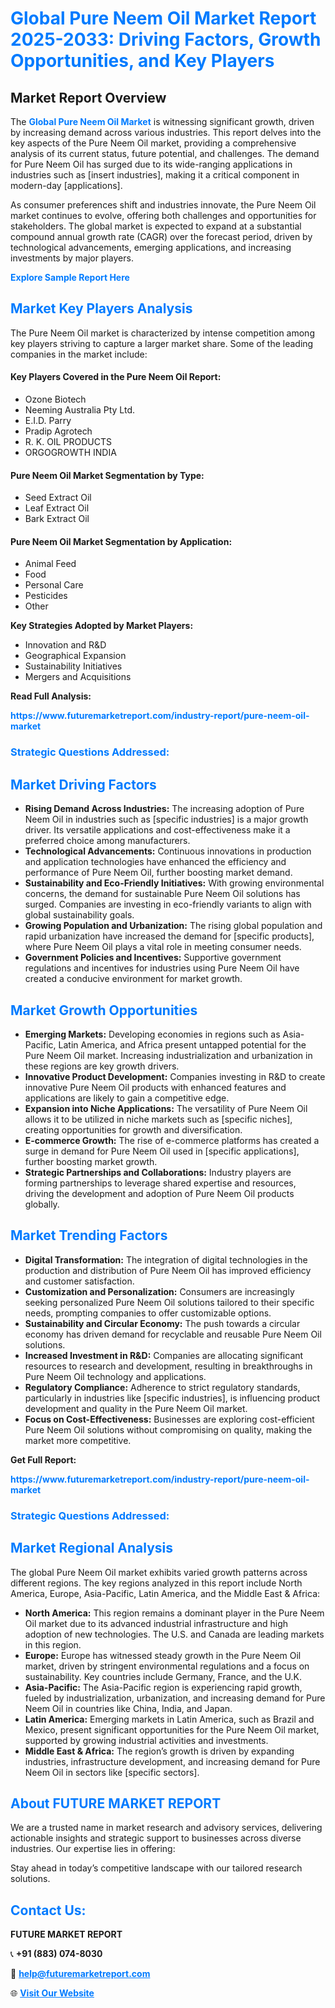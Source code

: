<h1 style="color: #007BFF;">Global Pure Neem Oil Market Report 2025-2033: Driving Factors, Growth Opportunities, and Key Players</h1>

<section id="overview">
<h2>Market Report Overview</h2>
<p>The <a href="https://www.futuremarketreport.com/industry-report/pure-neem-oil-market" style="color: #007BFF; text-decoration: none;"><strong>Global Pure Neem Oil Market</strong></a> is witnessing significant growth, driven by increasing demand across various industries. This report delves into the key aspects of the Pure Neem Oil market, providing a comprehensive analysis of its current status, future potential, and challenges. The demand for Pure Neem Oil has surged due to its wide-ranging applications in industries such as [insert industries], making it a critical component in modern-day [applications].</p>
<p>As consumer preferences shift and industries innovate, the Pure Neem Oil market continues to evolve, offering both challenges and opportunities for stakeholders. The global market is expected to expand at a substantial compound annual growth rate (CAGR) over the forecast period, driven by technological advancements, emerging applications, and increasing investments by major players.</p>
</section>

<section id="overview">
<p><a href="https://www.futuremarketreport.com/request-sample/reportId=87251" style="color: #007BFF; text-decoration: none;"><strong>Explore Sample Report Here</strong></a></p>
</section>

<section id="key-players">
<h2 style="color: #007BFF;">Market Key Players Analysis</h2>
<p>The Pure Neem Oil market is characterized by intense competition among key players striving to capture a larger market share. Some of the leading companies in the market include:</p>
<h4>Key Players Covered in the Pure Neem Oil Report:</h4>
<ul><li>Ozone Biotech</li><li>Neeming Australia Pty Ltd.</li><li>E.I.D. Parry</li><li>Pradip Agrotech</li><li>R. K. OIL PRODUCTS</li><li>ORGOGROWTH INDIA</li></ul>
<h4>Pure Neem Oil Market Segmentation by Type:</h4>
<ul><li>Seed Extract Oil</li><li>Leaf Extract Oil</li><li>Bark Extract Oil</li></ul>

<h4>Pure Neem Oil Market Segmentation by Application:</h4>
<ul><li>Animal Feed</li><li>Food</li><li>Personal Care</li><li>Pesticides</li><li>Other</li></ul>
<p><strong>Key Strategies Adopted by Market Players:</strong></p>
<ul>
<li>Innovation and R&D</li>
<li>Geographical Expansion</li>
<li>Sustainability Initiatives</li>
<li>Mergers and Acquisitions</li>
</ul>
</section>

<section>
<p><strong>Read Full Analysis: </strong></p><a href="https://www.futuremarketreport.com/industry-report/pure-neem-oil-market" style="color: #007BFF; text-decoration: none;"><strong>https://www.futuremarketreport.com/industry-report/pure-neem-oil-market</strong></a>
<h3 style="color: #007BFF;">Strategic Questions Addressed:</h3>
</section>

<section id="driving-factors">
<h2 style="color: #007BFF;">Market Driving Factors</h2>
<ul>
<li><strong>Rising Demand Across Industries:</strong> The increasing adoption of Pure Neem Oil in industries such as [specific industries] is a major growth driver. Its versatile applications and cost-effectiveness make it a preferred choice among manufacturers.</li>
<li><strong>Technological Advancements:</strong> Continuous innovations in production and application technologies have enhanced the efficiency and performance of Pure Neem Oil, further boosting market demand.</li>
<li><strong>Sustainability and Eco-Friendly Initiatives:</strong> With growing environmental concerns, the demand for sustainable Pure Neem Oil solutions has surged. Companies are investing in eco-friendly variants to align with global sustainability goals.</li>
<li><strong>Growing Population and Urbanization:</strong> The rising global population and rapid urbanization have increased the demand for [specific products], where Pure Neem Oil plays a vital role in meeting consumer needs.</li>
<li><strong>Government Policies and Incentives:</strong> Supportive government regulations and incentives for industries using Pure Neem Oil have created a conducive environment for market growth.</li>
</ul>
</section>

<section id="growth-opportunities">
<h2 style="color: #007BFF;">Market Growth Opportunities</h2>
<ul>
<li><strong>Emerging Markets:</strong> Developing economies in regions such as Asia-Pacific, Latin America, and Africa present untapped potential for the Pure Neem Oil market. Increasing industrialization and urbanization in these regions are key growth drivers.</li>
<li><strong>Innovative Product Development:</strong> Companies investing in R&D to create innovative Pure Neem Oil products with enhanced features and applications are likely to gain a competitive edge.</li>
<li><strong>Expansion into Niche Applications:</strong> The versatility of Pure Neem Oil allows it to be utilized in niche markets such as [specific niches], creating opportunities for growth and diversification.</li>
<li><strong>E-commerce Growth:</strong> The rise of e-commerce platforms has created a surge in demand for Pure Neem Oil used in [specific applications], further boosting market growth.</li>
<li><strong>Strategic Partnerships and Collaborations:</strong> Industry players are forming partnerships to leverage shared expertise and resources, driving the development and adoption of Pure Neem Oil products globally.</li>
</ul>
</section>

<section id="trending-factors">
<h2 style="color: #007BFF;">Market Trending Factors</h2>
<ul>
<li><strong>Digital Transformation:</strong> The integration of digital technologies in the production and distribution of Pure Neem Oil has improved efficiency and customer satisfaction.</li>
<li><strong>Customization and Personalization:</strong> Consumers are increasingly seeking personalized Pure Neem Oil solutions tailored to their specific needs, prompting companies to offer customizable options.</li>
<li><strong>Sustainability and Circular Economy:</strong> The push towards a circular economy has driven demand for recyclable and reusable Pure Neem Oil solutions.</li>
<li><strong>Increased Investment in R&D:</strong> Companies are allocating significant resources to research and development, resulting in breakthroughs in Pure Neem Oil technology and applications.</li>
<li><strong>Regulatory Compliance:</strong> Adherence to strict regulatory standards, particularly in industries like [specific industries], is influencing product development and quality in the Pure Neem Oil market.</li>
<li><strong>Focus on Cost-Effectiveness:</strong> Businesses are exploring cost-efficient Pure Neem Oil solutions without compromising on quality, making the market more competitive.</li>
</ul>
</section>

<section>
<p><strong>Get Full Report: </strong></p><a href="https://www.futuremarketreport.com/industry-report/pure-neem-oil-market" style="color: #007BFF; text-decoration: none;"><strong>https://www.futuremarketreport.com/industry-report/pure-neem-oil-market</strong></a>
<h3 style="color: #007BFF;">Strategic Questions Addressed:</h3>
</section>


<section id="regional-analysis">
<h2 style="color: #007BFF;">Market Regional Analysis</h2>
<p>The global Pure Neem Oil market exhibits varied growth patterns across different regions. The key regions analyzed in this report include North America, Europe, Asia-Pacific, Latin America, and the Middle East & Africa:</p>
<ul>
<li><strong>North America:</strong> This region remains a dominant player in the Pure Neem Oil market due to its advanced industrial infrastructure and high adoption of new technologies. The U.S. and Canada are leading markets in this region.</li>
<li><strong>Europe:</strong> Europe has witnessed steady growth in the Pure Neem Oil market, driven by stringent environmental regulations and a focus on sustainability. Key countries include Germany, France, and the U.K.</li>
<li><strong>Asia-Pacific:</strong> The Asia-Pacific region is experiencing rapid growth, fueled by industrialization, urbanization, and increasing demand for Pure Neem Oil in countries like China, India, and Japan.</li>
<li><strong>Latin America:</strong> Emerging markets in Latin America, such as Brazil and Mexico, present significant opportunities for the Pure Neem Oil market, supported by growing industrial activities and investments.</li>
<li><strong>Middle East & Africa:</strong> The region’s growth is driven by expanding industries, infrastructure development, and increasing demand for Pure Neem Oil in sectors like [specific sectors].</li>
</ul>
</section>

<footer>
<h2 style="color: #007BFF;">About FUTURE MARKET REPORT</h2>
<p>We are a trusted name in market research and advisory services, delivering actionable insights and strategic support to businesses across diverse industries. Our expertise lies in offering:</p>

<p>Stay ahead in today’s competitive landscape with our tailored research solutions.</p>

<h2 style="color: #007BFF;">Contact Us:</h2>
<p><strong>FUTURE MARKET REPORT</strong></p>
<p>📞 <strong>+91 (883) 074-8030</strong></p>
<p>📧 <strong><a href="mailto:help@futuremarketreport.com" style="color: #007BFF;">help@futuremarketreport.com</a></strong></p>
<p>🌐 <strong><a href="https://www.futuremarketreport.com/" style="color: #007BFF;">Visit Our Website</a></strong></p>
</footer>